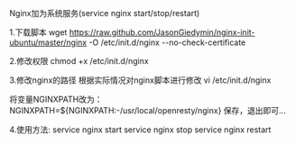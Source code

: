 Nginx加为系统服务(service nginx start/stop/restart)

1.下载脚本
wget https://raw.github.com/JasonGiedymin/nginx-init-ubuntu/master/nginx -O /etc/init.d/nginx --no-check-certificate

2.修改权限
chmod +x /etc/init.d/nginx

3.修改nginx的路径
根据实际情况对nginx脚本进行修改
vi /etc/init.d/nginx

将变量NGINXPATH改为：
NGINXPATH=${NGINXPATH:-/usr/local/openresty/nginx}
保存，退出即可...

4.使用方法:
service nginx start
service nginx stop
service nginx restart
